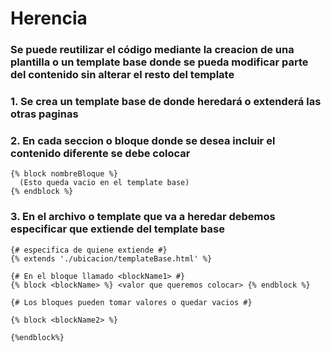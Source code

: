 # Herencia

### Se puede reutilizar el código mediante la creacion de una plantilla o un template base donde se pueda modificar parte del contenido sin alterar el resto del template

### 1. Se crea un template base de donde heredará o extenderá las otras paginas

### 2. En cada seccion o bloque donde se desea incluir el contenido diferente se debe colocar

```
{% block nombreBloque %}
  (Esto queda vacio en el template base)
{% endblock %}

```

### 3. En el archivo o template que va a heredar debemos especificar que extiende del template base

```
{# especifica de quiene extiende #}
{% extends './ubicacion/templateBase.html' %}

{# En el bloque llamado <blockName1> #}
{% block <blockName> %} <valor que queremos colocar> {% endblock %}

{# Los bloques pueden tomar valores o quedar vacios #}

{% block <blockName2> %}

{%endblock%}
```
